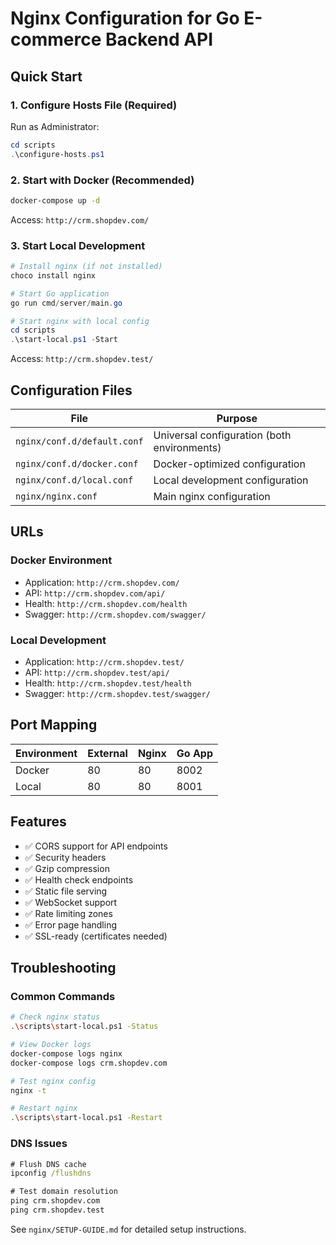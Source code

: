 # Nginx Configuration for Go E-commerce Backend API

## Quick Start

### 1. Configure Hosts File (Required)
Run as Administrator:
```powershell
cd scripts
.\configure-hosts.ps1
```

### 2. Start with Docker (Recommended)
```bash
docker-compose up -d
```
Access: `http://crm.shopdev.com/`

### 3. Start Local Development
```powershell
# Install nginx (if not installed)
choco install nginx

# Start Go application
go run cmd/server/main.go

# Start nginx with local config
cd scripts
.\start-local.ps1 -Start
```
Access: `http://crm.shopdev.test/`

## Configuration Files

| File | Purpose |
|------|---------|
| `nginx/conf.d/default.conf` | Universal configuration (both environments) |
| `nginx/conf.d/docker.conf` | Docker-optimized configuration |
| `nginx/conf.d/local.conf` | Local development configuration |
| `nginx/nginx.conf` | Main nginx configuration |

## URLs

### Docker Environment
- Application: `http://crm.shopdev.com/`
- API: `http://crm.shopdev.com/api/`
- Health: `http://crm.shopdev.com/health`
- Swagger: `http://crm.shopdev.com/swagger/`

### Local Development
- Application: `http://crm.shopdev.test/`
- API: `http://crm.shopdev.test/api/`
- Health: `http://crm.shopdev.test/health`
- Swagger: `http://crm.shopdev.test/swagger/`

## Port Mapping

| Environment | External | Nginx | Go App |
|-------------|----------|-------|---------|
| Docker | 80 | 80 | 8002 |
| Local | 80 | 80 | 8001 |

## Features

- ✅ CORS support for API endpoints
- ✅ Security headers
- ✅ Gzip compression
- ✅ Health check endpoints
- ✅ Static file serving
- ✅ WebSocket support
- ✅ Rate limiting zones
- ✅ Error page handling
- ✅ SSL-ready (certificates needed)

## Troubleshooting

### Common Commands
```bash
# Check nginx status
.\scripts\start-local.ps1 -Status

# View Docker logs
docker-compose logs nginx
docker-compose logs crm.shopdev.com

# Test nginx config
nginx -t

# Restart nginx
.\scripts\start-local.ps1 -Restart
```

### DNS Issues
```cmd
# Flush DNS cache
ipconfig /flushdns

# Test domain resolution
ping crm.shopdev.com
ping crm.shopdev.test
```

See `nginx/SETUP-GUIDE.md` for detailed setup instructions.
